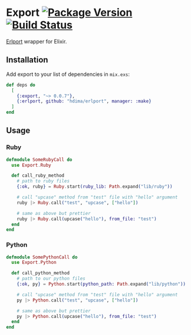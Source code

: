 # Export [![Package Version](https://img.shields.io/hexpm/v/export.svg)](https://hex.pm/packages/export) [![Build Status](https://travis-ci.org/fazibear/export.svg?branch=master)](https://travis-ci.org/fazibear/export)


[Erlport](http://erlport.org/) wrapper for Elixir.

## Installation

Add export to your list of dependencies in `mix.exs`:

```elixir
def deps do
  [
    {:export, "~> 0.0.7"},
    {:erlport, github: "hdima/erlport", manager: :make}
  ]
end
```

## Usage

### Ruby

```elixir
defmodule SomeRubyCall do
  use Export.Ruby

  def call_ruby_method
    # path to ruby files
    {:ok, ruby} = Ruby.start(ruby_lib: Path.expand("lib/ruby"))

    # call "upcase" method from "test" file with "hello" argument
    ruby |> Ruby.call("test", "upcase", ["hello"])

    # same as above but prettier
    ruby |> Ruby.call(upcase("hello"), from_file: "test")
  end
end
```

### Python

```elixir
defmodule SomePythonCall do
  use Export.Python

  def call_python_method
    # path to our python files
    {:ok, py} = Python.start(python_path: Path.expand("lib/python"))

    # call "upcase" method from "test" file with "hello" argument
    py |> Python.call("test", "upcase", ["hello"])

    # same as above but prettier
    py |> Python.call(upcase("hello"), from_file: "test")
  end
end
```

